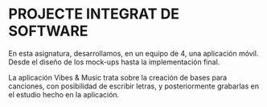 # PROJECTE INTEGRAT DE SOFTWARE

En esta asignatura, desarrollamos, en un equipo de 4, una aplicación móvil. Desde el diseño de los mock-ups
hasta la implementación final.

La aplicación Vibes & Music trata sobre la creación de bases para canciones, con posibilidad de escribir letras, y posteriormente grabarlas en el estudio hecho en la aplicación.
